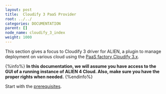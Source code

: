 ```yaml
---
layout: post
title:  Cloudify 3 PaaS Provider
root: ../../
categories: DOCUMENTATION
parent: []
node_name: cloudify_3_index
weight: 1000
---
```


This section gives a focus to Cloudify 3 driver for ALIEN, a plugin to manage deployment on various cloud using the [PaaS factory Cloudify 3.x](http://getcloudify.org/ "cloudify").


{%info%}
**In this documentation, we will assume you have access to the GUI of a running instance of ALIEN 4 Cloud. Also, make sure you have the proper rights when needed.**
{%endinfo%}

Start with the [prerequisites](#/documentation/1.0.0/cloudify3_driver/prerequisites.html).
